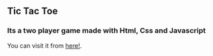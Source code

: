 ## Tic Tac Toe  
### Its a two player game made with Html, Css and Javascript  
You can visit it from [here!]( https://lakshita-kumawat.github.io/Tic-Tac-Toe).

